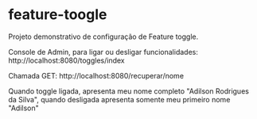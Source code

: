 # feature-toogle

Projeto demonstrativo de configuração de Feature toggle.

Console de Admin, para ligar ou desligar funcionalidades: http://localhost:8080/toggles/index

Chamada GET: http://localhost:8080/recuperar/nome

Quando toggle ligada, apresenta meu nome completo "Adilson Rodrigues da Silva", quando desligada apresenta somente meu primeiro nome "Adilson"
